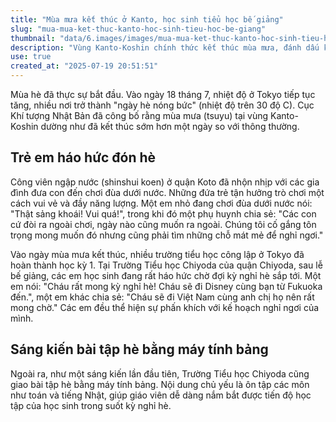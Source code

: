 ```yaml
---
title: "Mùa mưa kết thúc ở Kanto, học sinh tiểu học bế giảng"
slug: "mua-mua-ket-thuc-kanto-hoc-sinh-tieu-hoc-be-giang"
thumbnail: "data/6.images/images/mua-mua-ket-thuc-kanto-hoc-sinh-tieu-hoc-be-giang.webp"
description: "Vùng Kanto-Koshin chính thức kết thúc mùa mưa, đánh dấu khởi đầu mùa hè. Các trường tiểu học công lập bế giảng, học sinh hào hứng với kỳ nghỉ, nhiều em có kế hoạch đi du lịch, trong đó có cả Việt Nam."
use: true
created_at: "2025-07-19 20:51:51"
---
```


Mùa hè đã thực sự bắt đầu.
Vào ngày 18 tháng 7, nhiệt độ ở Tokyo tiếp tục tăng, nhiều nơi trở thành "ngày hè nóng bức" (nhiệt độ trên 30 độ C). Cục Khí tượng Nhật Bản đã công bố rằng mùa mưa (tsuyu) tại vùng Kanto-Koshin dường như đã kết thúc sớm hơn một ngày so với thông thường.

## Trẻ em háo hức đón hè
Công viên ngập nước (shinshui koen) ở quận Koto đã nhộn nhịp với các gia đình đưa con đến chơi đùa dưới nước. Những đứa trẻ tận hưởng trò chơi một cách vui vẻ và đầy năng lượng. Một em nhỏ đang chơi đùa dưới nước nói: "Thật sảng khoái! Vui quá!", trong khi đó một phụ huynh chia sẻ: "Các con cứ đòi ra ngoài chơi, ngày nào cũng muốn ra ngoài. Chúng tôi cố gắng tôn trọng mong muốn đó nhưng cũng phải tìm những chỗ mát mẻ để nghỉ ngơi."

Vào ngày mùa mưa kết thúc, nhiều trường tiểu học công lập ở Tokyo đã hoàn thành học kỳ 1. Tại Trường Tiểu học Chiyoda của quận Chiyoda, sau lễ bế giảng, các em học sinh đang rất háo hức chờ đợi kỳ nghỉ hè sắp tới. Một em nói: "Cháu rất mong kỳ nghỉ hè! Cháu sẽ đi Disney cùng bạn từ Fukuoka đến.", một em khác chia sẻ: "Cháu sẽ đi Việt Nam cùng anh chị họ nên rất mong chờ." Các em đều thể hiện sự phấn khích với kế hoạch nghỉ ngơi của mình.

## Sáng kiến bài tập hè bằng máy tính bảng
Ngoài ra, như một sáng kiến lần đầu tiên, Trường Tiểu học Chiyoda cũng giao bài tập hè bằng máy tính bảng. Nội dung chủ yếu là ôn tập các môn như toán và tiếng Nhật, giúp giáo viên dễ dàng nắm bắt được tiến độ học tập của học sinh trong suốt kỳ nghỉ hè.